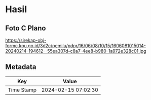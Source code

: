 # Hasil

## Foto C Plano

https://sirekap-obj-formc.kpu.go.id/3d2c/pemilu/pdpr/16/06/08/10/15/1606081015014-20240214-194612--55ea307d-c8a7-4ee8-b980-1a972e328c01.jpg


## Metadata

| Key        | Value               |
| ---------- | ------------------- |
| Time Stamp | 2024-02-15 07:02:30 |




